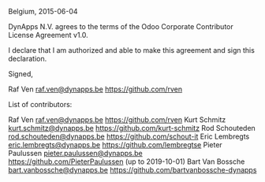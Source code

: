 Belgium, 2015-06-04

DynApps N.V. agrees to the terms of the Odoo Corporate Contributor License
Agreement v1.0.

I declare that I am authorized and able to make this agreement and sign this
declaration.

Signed,

Raf Ven raf.ven@dynapps.be https://github.com/rven

List of contributors:

Raf Ven raf.ven@dynapps.be https://github.com/rven
Kurt Schmitz kurt.schmitz@dynapps.be https://github.com/kurt-schmitz
Rod Schouteden rod.schouteden@dynapps.be https://github.com/schout-it
Eric Lembregts eric.lembregts@dynapps.be https://github.com/lembregtse
Pieter Paulussen pieter.paulussen@dynapps.be https://github.com/PieterPaulussen (up to 2019-10-01)
Bart Van Bossche bart.vanbossche@dynapps.be https://github.com/bartvanbossche-dynapps
